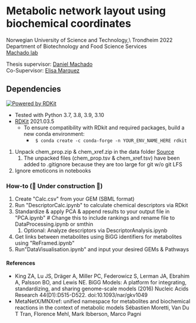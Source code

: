 # Metabolic network layout using biochemical coordinates
Norwegian University of Science and Technology,\ 
Trondheim 2022\
Department of Biotechnology and Food Science Services\
[Machado lab](https://www.ntnu.edu/ibt/research/computational-biology/#/view/about) 


Thesis supervisor: [Daniel Machado](https://github.com/cdanielmachado/)\
Co-Supervisor: [Elisa Marquez](https://github.com/emarquezz/)

## Dependencies
[![Powered by RDKit](https://img.shields.io/badge/Powered%20by-RDKit-3838ff.svg?logo=data:image/png;base64,iVBORw0KGgoAAAANSUhEUgAAABAAAAAQBAMAAADt3eJSAAAABGdBTUEAALGPC/xhBQAAACBjSFJNAAB6JgAAgIQAAPoAAACA6AAAdTAAAOpgAAA6mAAAF3CculE8AAAAFVBMVEXc3NwUFP8UPP9kZP+MjP+0tP////9ZXZotAAAAAXRSTlMAQObYZgAAAAFiS0dEBmFmuH0AAAAHdElNRQfmAwsPGi+MyC9RAAAAQElEQVQI12NgQABGQUEBMENISUkRLKBsbGwEEhIyBgJFsICLC0iIUdnExcUZwnANQWfApKCK4doRBsKtQFgKAQC5Ww1JEHSEkAAAACV0RVh0ZGF0ZTpjcmVhdGUAMjAyMi0wMy0xMVQxNToyNjo0NyswMDowMDzr2J4AAAAldEVYdGRhdGU6bW9kaWZ5ADIwMjItMDMtMTFUMTU6MjY6NDcrMDA6MDBNtmAiAAAAAElFTkSuQmCC)](https://www.rdkit.org/)

- Tested with Python 3.7, 3.8, 3.9, 3.10
- [RDKit](https://www.rdkit.org/docs/Install.html) 2021.03.5
  - To ensure compatibility with RDkit and required packages, build a new conda environment:
    - ``` $ conda create -c conda-forge -n YOUR_ENV_NAME_HERE rdkit```




1. Unpack chem_prop.zip & chem_xref.zip in the data folder [Source](https://www.metanetx.org/mnxdoc/mnxref.html)
   1. The unpacked files (chem_prop.tsv & chem_xref.tsv) have been added to 
   .gitignore because they are too large for git w/o git LFS 
2. Ignore emoticons in notebooks


### How-to (🚧 Under construction 🚧)

1. Create "Calc.csv" from your GEM (SBML format)
2. Run "DescriptorCalc.ipynb" to calculate chemical descriptors via RDkit
3. Standardize & apply PCA & append results to your output file in "PCA.ipynb" # Change this to include rankings and rename file to DataProcessing.ipynb or smthin
   1. Optional: Analyze descriptors via DescriptorAnalysis.ipynb
4. Get links between metabolites using BiGG identifiers for metabolites using "ReFramed.ipynb"
5. Run"DataVisualisation.ipynb" and input your desired GEMs & Pathways



#### References


- King ZA, Lu JS, Dräger A, Miller PC, Federowicz S, Lerman JA, Ebrahim A, Palsson BO, and Lewis NE. BiGG Models: A platform for integrating, standardizing, and sharing genome-scale models (2016) Nucleic Acids Research 44(D1):D515-D522. doi:10.1093/nar/gkv1049
- MetaNetX/MNXref: unified namespace for metabolites and biochemical reactions in the context of metabolic models
Sébastien Moretti, Van Du T Tran, Florence Mehl, Mark Ibberson, Marco Pagni


